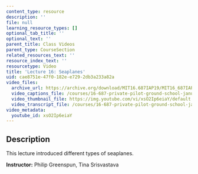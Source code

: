 ```yaml
---
content_type: resource
description: ''
file: null
learning_resource_types: []
optional_tab_title: ''
optional_text: ''
parent_title: Class Videos
parent_type: CourseSection
related_resources_text: ''
resource_index_text: ''
resourcetype: Video
title: 'Lecture 16: Seaplanes'
uid: cae8751e-47f0-182e-e729-2db3a233a82a
video_files:
  archive_url: https://archive.org/download/MIT16.687IAP19/MIT16_687IAP19_lec16_300k.mp4
  video_captions_file: /courses/16-687-private-pilot-ground-school-january-iap-2019/f9f6014a191e5c8db1c95d15d734fc7c_xsO2Ip6eiaY.vtt
  video_thumbnail_file: https://img.youtube.com/vi/xsO2Ip6eiaY/default.jpg
  video_transcript_file: /courses/16-687-private-pilot-ground-school-january-iap-2019/a01d065631be015e983d32684c290681_xsO2Ip6eiaY.pdf
video_metadata:
  youtube_id: xsO2Ip6eiaY
---
```


Description
-----------

This lecture introduced different types of seaplanes.

**Instructor:** Philip Greenspun, Tina Srisvastava